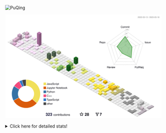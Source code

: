 ![PuQing](https://user-images.githubusercontent.com/27223114/171565019-9a56fae6-b08b-421f-99db-7e830da42371.png)

![](./profile-3d-contrib/profile-season-animate.svg)

<details>
<summary>Click here for detailed stats!</summary>

<!--START_SECTION:waka-->
![Lines of code](https://img.shields.io/badge/From%20Hello%20World%20I%27ve%20Written-554.7%20thousand%20lines%20of%20code-blue)

**🐱 My GitHub Data** 

> 📦 233.5 kB Used in GitHub's Storage 
 > 
> 🏆 55 Contributions in the Year 2023
 > 
> 🚫 Not Opted to Hire
 > 
> 📜 23 Public Repositories 
 > 
> 🔑 26 Private Repositories 
 > 
**I'm an Early 🐤** 

```text
🌞 Morning                100 commits         ███░░░░░░░░░░░░░░░░░░░░░░   13.50 % 
🌆 Daytime                315 commits         ███████████░░░░░░░░░░░░░░   42.51 % 
🌃 Evening                121 commits         ████░░░░░░░░░░░░░░░░░░░░░   16.33 % 
🌙 Night                  205 commits         ███████░░░░░░░░░░░░░░░░░░   27.67 % 
```


📊 **This Week I Spent My Time On** 

```text
💬 Programming Languages: 
Python                   3 hrs 25 mins       █████████████░░░░░░░░░░░░   52.32 % 
Markdown                 1 hr 5 mins         ████░░░░░░░░░░░░░░░░░░░░░   16.59 % 
C++                      1 hr 3 mins         ████░░░░░░░░░░░░░░░░░░░░░   16.07 % 
JSON                     30 mins             ██░░░░░░░░░░░░░░░░░░░░░░░   07.87 % 
Other                    17 mins             █░░░░░░░░░░░░░░░░░░░░░░░░   04.50 % 

🔥 Editors: 
VS Code                  6 hrs 32 mins       █████████████████████████   100.00 % 

💻 Operating System: 
Mac                      4 hrs 16 mins       ████████████████░░░░░░░░░   65.23 % 
WSL                      1 hr 17 mins        █████░░░░░░░░░░░░░░░░░░░░   19.79 % 
Windows                  58 mins             ████░░░░░░░░░░░░░░░░░░░░░   14.98 % 
```


<!--END_SECTION:waka-->
</details>
